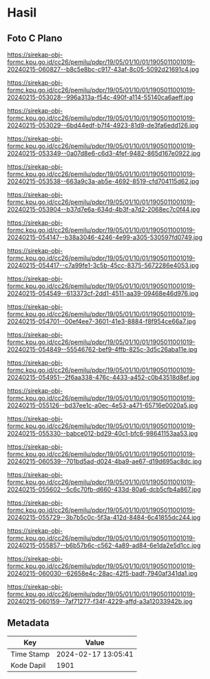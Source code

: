 # Hasil

## Foto C Plano

https://sirekap-obj-formc.kpu.go.id/cc26/pemilu/pdpr/19/05/01/10/01/1905011001019-20240215-060827--b8c5e8bc-c917-43af-8c05-5092d21691c4.jpg

https://sirekap-obj-formc.kpu.go.id/cc26/pemilu/pdpr/19/05/01/10/01/1905011001019-20240215-053028--996a313a-f54c-490f-a114-55140ca6aeff.jpg

https://sirekap-obj-formc.kpu.go.id/cc26/pemilu/pdpr/19/05/01/10/01/1905011001019-20240215-053029--6bd44edf-b7f4-4923-81d9-de3fa6edd126.jpg

https://sirekap-obj-formc.kpu.go.id/cc26/pemilu/pdpr/19/05/01/10/01/1905011001019-20240215-053349--0a07d8e6-c6d3-4fef-9482-865d167e0922.jpg

https://sirekap-obj-formc.kpu.go.id/cc26/pemilu/pdpr/19/05/01/10/01/1905011001019-20240215-053538--663a9c3a-ab5e-4692-8519-cfd704115d62.jpg

https://sirekap-obj-formc.kpu.go.id/cc26/pemilu/pdpr/19/05/01/10/01/1905011001019-20240215-053904--b37d7e6a-634d-4b3f-a7d2-2068ec7c0f44.jpg

https://sirekap-obj-formc.kpu.go.id/cc26/pemilu/pdpr/19/05/01/10/01/1905011001019-20240215-054147--b38a3046-4246-4e99-a305-530597fd0749.jpg

https://sirekap-obj-formc.kpu.go.id/cc26/pemilu/pdpr/19/05/01/10/01/1905011001019-20240215-054417--c7a99fe1-3c5b-45cc-8375-5672286e4053.jpg

https://sirekap-obj-formc.kpu.go.id/cc26/pemilu/pdpr/19/05/01/10/01/1905011001019-20240215-054549--613373cf-2dd1-4511-aa39-09468e46d976.jpg

https://sirekap-obj-formc.kpu.go.id/cc26/pemilu/pdpr/19/05/01/10/01/1905011001019-20240215-054701--00ef4ee7-3601-41e3-8884-f8f954ce66a7.jpg

https://sirekap-obj-formc.kpu.go.id/cc26/pemilu/pdpr/19/05/01/10/01/1905011001019-20240215-054849--55546762-bef9-4ffb-825c-3d5c26aba11e.jpg

https://sirekap-obj-formc.kpu.go.id/cc26/pemilu/pdpr/19/05/01/10/01/1905011001019-20240215-054951--2f6aa338-476c-4433-a452-c0b43518d8ef.jpg

https://sirekap-obj-formc.kpu.go.id/cc26/pemilu/pdpr/19/05/01/10/01/1905011001019-20240215-055126--bd37ee1c-a0ec-4e53-a471-65716e0020a5.jpg

https://sirekap-obj-formc.kpu.go.id/cc26/pemilu/pdpr/19/05/01/10/01/1905011001019-20240215-055330--babce012-bd29-40c1-bfc6-98641153aa53.jpg

https://sirekap-obj-formc.kpu.go.id/cc26/pemilu/pdpr/19/05/01/10/01/1905011001019-20240215-060539--701bd5ad-d024-4ba9-ae67-d19d695ac8dc.jpg

https://sirekap-obj-formc.kpu.go.id/cc26/pemilu/pdpr/19/05/01/10/01/1905011001019-20240215-055602--5c6c70fb-d660-433d-80a6-dcb5cfb4a867.jpg

https://sirekap-obj-formc.kpu.go.id/cc26/pemilu/pdpr/19/05/01/10/01/1905011001019-20240215-055729--3b7b5c0c-5f3a-412d-8484-6c41855dc244.jpg

https://sirekap-obj-formc.kpu.go.id/cc26/pemilu/pdpr/19/05/01/10/01/1905011001019-20240215-055857--b6b57b6c-c562-4a89-ad84-6e1da2e5d1cc.jpg

https://sirekap-obj-formc.kpu.go.id/cc26/pemilu/pdpr/19/05/01/10/01/1905011001019-20240215-060030--62658e4c-28ac-42f5-badf-7940af341da1.jpg

https://sirekap-obj-formc.kpu.go.id/cc26/pemilu/pdpr/19/05/01/10/01/1905011001019-20240215-060159--7af71277-f34f-4229-affd-a3a12033942b.jpg


## Metadata

| Key        | Value               |
| ---------- | ------------------- |
| Time Stamp | 2024-02-17 13:05:41 |
| Kode Dapil | 1901                |



